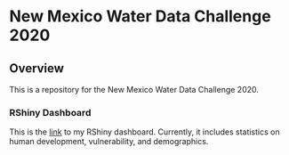 # New Mexico Water Data Challenge 2020

## Overview
This is a repository for the New Mexico Water Data Challenge 2020.  
  
### RShiny Dashboard
This is the [link](https://westerleyy.shinyapps.io/NM_Shiny/) to my RShiny dashboard. Currently, it includes statistics on human development, vulnerability, and demographics. 
